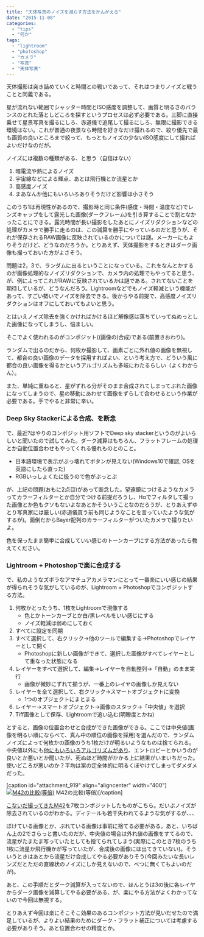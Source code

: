 ```yaml
---
title: "天体写真のノイズを減らす方法をかんがえる"
date: "2015-11-08"
categories: 
  - "tips"
  - "何か"
tags: 
  - "lightroom"
  - "photoshop"
  - "カメラ"
  - "写真"
  - "天体写真"
---
```


天体撮影は突き詰めていくと時間との戦いであって、それはつまりノイズと戦うことと同義である。

星が流れない範囲でシャッター時間とISO感度を調整して、画質と明るさのバランスのとれた落としどころを探すというプロセスは必ず必要である。三脚に直接乗せて星景写真を撮るにしろ、赤道儀で追尾して撮るにしろ、無限に撮影できる環境はない。これが普通の夜景なら時間を好きなだけ撮れるので、絞り優先で最も画質の良いところまで絞って、もっともノイズの少ないISO感度にして撮ればよいだけなのだが。

ノイズには複数の種類がある、と思う（自信はない）

1. 暗電流や熱によるノイズ
2. 宇宙線などによる輝点、あとは飛行機とか流星とか
3. 高感度ノイズ
4. まあなんか他にもいろいろありそうだけど影響は小さそう

このうち1は再現性があるので、撮影時と同じ条件(感度・時間・温度など)でレンズキャップをして露光した画像(ダークフレーム)を引き算することで割となかったことにできる。露光時間が長い撮影をしたあとにノイズリダクションなどの処理がカメラで勝手に走るのは、この減算を勝手にやっているのだと思うが、それが保存されるRAW画像に反映されているのかについては謎。メーカーにもよりそうだけど、どうなのだろうか。とりあえず、天体撮影をするときはダーク画像も撮っておいた方がよさそう。

問題は2，3で、ランダムに出るということになっている。これをなんとかするのが画像処理的なノイズリダクションで、カメラ内の処理でもやってると思う、が、例によってこれがRAWに反映されているかは謎である。されてないことを期待しているが、どうなんだろう。Lightroomなどでもノイズ軽減という機能があって、すごい勢いでノイズを除去できる。後からやる前提で、高感度ノイズリダクションはオフにしておいてもよいと思う。

とはいえノイズ除去を強くかければかけるほど解像感は落ちていってぬめっとした画像になってしまうし、悩ましい。

そこでよく使われるのがコンポジット((画像の)合成)である(前置きおわり)。

ランダムで出るのだから、何枚か撮影して、画素ごとに外れ値の画像を無視して、都合の良い画像のデータを採用すればよい、という考え方で、どういう風に都合の良い画像を得るかというアルゴリズムも多岐にわたるらしい（よくわからん）。

また、単純に重ねると、星がずれる分がそのまま合成されてしまってぶれた画像になってしまうので、星の移動にあわせて画像をずらして合わせるという作業が必要である。手でやると非常に辛い。

### Deep Sky Stackerによる合成、を断念

で、最近?はやりのコンポジット用ソフトでDeep sky stackerというのがよいらしいと聞いたので試してみた。ダーク減算はもちろん、フラットフレームの処理とか自動位置合わせもやってくれる優れものとのこと。

- 日本語環境で表示がぶっ壊れてボタンが見えない(Windows10で確認, OSを英語にしたら直った)
- RGBいっしょくたに扱うので色がぶっとぶ

が、上記の問題(おもに2点目)があって断念した。望遠鏡につけるようなカメラってカラーフィルターとか自分でつける前提だろうし、Hαでフィルタして撮った画像とか色もクソもないよなあとかそういうことなのだろうが、とりあえずゆとり写真家には厳しい(赤道儀買う前も同じようなことを言っていたような気がするが)。面倒だからBayer配列のカラーフィルターがついたカメラで撮りたいよ。

色を保ったまま簡単に合成していい感じのトーンカーブにする方法があったら教えてください。

### Lightroom + Photoshopで楽に合成する

で、私のようなズボラなアマチュアカメラマンにとって一番楽にいい感じの結果が得られそうな気がしているのが、Lightroom + Photoshopでコンポジットする方法。

1. 何枚かとったうち、1枚をLightroomで現像する
    - 色とかトーンカーブとか白/黒レベルをいい感じにする
    - ノイズ軽減は弱めにしておく
2. すべてに設定を同期
3. すべて選択して、右クリック→他のツールで編集する→Photoshopでレイヤーとして開く
    - Photoshopに新しい画像ができて、選択した画像がすべてレイヤーとして重なった状態になる
4. レイヤーをすべて選択して、編集→レイヤーを自動整列→「自動」のまま実行
    - 画像が微妙にずれて揃うが、一番上のレイヤの画像しか見えない
5. レイヤーを全て選択して、右クリック→スマートオブジェクトに変換
    - 1つのオブジェクトにまとまる
6. レイヤー→スマートオブジェクト→画像のスタック→「中央値」を選択
7. Tiff画像として保存、Lightroomで追い込む(明瞭度とかね)

とすると、画像の位置合わせと合成ができた画像ができる。ここでは中央値(画像を明るい順にならべて、真ん中の順位の画像を採用)を選んだので、ランダムノイズによって何枚かの画像のうち1枚だけが明るいようなものは捨てられる。中央値以外にも[他にもいろいろアルゴリズムがあり](https://helpx.adobe.com/jp/photoshop/using/image-stacks-photoshop-extended.html)、エントロピーとかいうのが良いとか悪いとか聞いたが、死ぬほど時間がかかる上に結果がいまいちだった。使いどころが悪いのか？平均は案の定全体的に明るくぼやけてしまってダメダメだった。

\[caption id="attachment\_919" align="aligncenter" width="400"\][![M42の比較(等倍)](https://blog.naotaco.com/assets/images/posts/2015/11/M42_composite-400x217.png)](https://blog.naotaco.com/assets/images/posts/2015/11/M42_composite.png) M42の比較(等倍)\[/caption\]

[こないだ撮ってきたM42](https://blog.naotaco.com/archives/868)を7枚コンポジットしたものがこちら。だいぶノイズが除去されているのがわかる。ディテールも若干失われてるような気がするが、、、

ぼけている画像とか、ぶれている画像は事前に捨てる必要がある。あと、いちばん上の2でさらっと書いたのだが、中央値の場合は外れ値の画像をすてるので、流星がたまたま写っていたとしても捨てられてしまう(実際にこのとき7枚のうち1枚に流星か飛行機かが写っていたが、合成後の画像には出てきていない)。そういうときはあとから流星だけ合成してやる必要がありそう(今回みたいな長いレンズだとただの直線状のノイズにしか見えないので、べつに無くてもよいのだが)。

あと、この手順だとダーク減算が入ってないので、ほんとうは3の後に各レイヤからダーク画像を減算してやる必要がある、が、楽にやる方法がよくわかってないので今回は無視する。

とりあえず今回は楽にそこそこ効果のあるコンポジット方法が見いだせたので満足しているが、よりよい結果のためにダーク・フラット補正については考慮する必要がありそう。あと位置合わせの精度とか。
